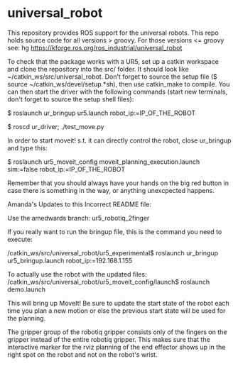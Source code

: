 universal_robot
===============

This repository provides ROS support for the universal robots.  This repo holds source code for all versions > groovy.  For those versions <= groovy see: hg https://kforge.ros.org/ros_industrial/universal_robot

To check that the package works with a UR5, set up a catkin workspace and clone the repository into the src/ folder. It should look like ~/catkin_ws/src/universal_robot. Don't forget to source the setup file ($ source ~/catkin_ws/devel/setup.*sh), then use catkin_make to compile.
You can then start the driver with the following commands (start new terminals, don't forget to source the setup shell files):

$ roslaunch ur_bringup ur5.launch robot_ip:=IP_OF_THE_ROBOT

$ roscd ur_driver; ./test_move.py


In order to start moveit! s.t. it can directly control the robot, close ur_bringup and type this:

$ roslaunch ur5_moveit_config moveit_planning_execution.launch sim:=false robot_ip:=IP_OF_THE_ROBOT

Remember that you should always have your hands on the big red button in case there is something in the way, or anything unexcpected happens.



Amanda's Updates to this Incorrect README file:

Use the amedwards branch: ur5_robotiq_2finger

If you really want to run the bringup file, this is the command you need to execute:

/catkin_ws/src/universal_robot/ur5_experimental$ roslaunch ur_bringup ur5_bringup.launch robot_ip:=192.168.1.155

To actually use the robot with the updated files:
/catkin_ws/src/universal_robot/ur5_moveit_config/launch$ roslaunch demo.launch

This will bring up MoveIt!  Be sure to update the start state of the robot each time you plan a new motion or else the previous start state will be used for the planning.

The gripper group of the robotiq gripper consists only of the fingers on the gripper instead of the entire robotiq gripper.  This makes sure that the interactive marker for the rviz planning of the end effector shows up in the right spot on the robot and not on the robot's wrist.